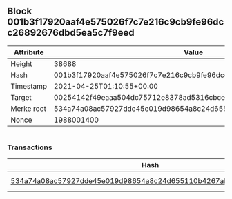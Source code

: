 ## Block 001b3f17920aaf4e575026f7c7e216c9cb9fe96dcc26892676dbd5ea5c7f9eed

Attribute | Value
--- | ---
Height | 38688
Hash | 001b3f17920aaf4e575026f7c7e216c9cb9fe96dcc26892676dbd5ea5c7f9eed
Timestamp | 2021-04-25T01:10:55+00:00
Target | 00254142f49eaaa504dc75712e8378ad5316cbcead634704b3734b6271167cc4
Merke root | 534a74a08ac57927dde45e019d98654a8c24d655110b4267ab922e00a9631142
Nonce | 1988001400

```

```

### Transactions

Hash | Amount
--- | ---
[534a74a08ac57927dde45e019d98654a8c24d655110b4267ab922e00a9631142](534a74a08ac57927dde45e019d98654a8c24d655110b4267ab922e00a9631142.md) | 10.00000000 SKEPTI 
